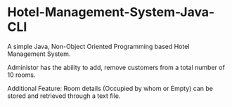 # Hotel-Management-System-Java-CLI

A simple Java, Non-Object Oriented Programming based Hotel Management System.

Administor has the ability to add, remove customers from a total number of 10 rooms.

Additional Feature: Room details (Occupied by whom or Empty) can be stored and retrieved through a text file.

